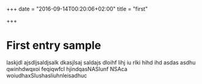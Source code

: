 +++
date = "2016-09-14T00:20:06+02:00"
title = "first"

+++

# First entry sample
laskjdl ajsdljsaldjsalk dkasjlsaj saldajs dloihf lihj iu rlki hihd ihd asdas
asdhu qwinhdwqxoi feqiqwfcl hjindqasNASIunf NSAca woiudhaxSIushasliuhnleisadhuc
